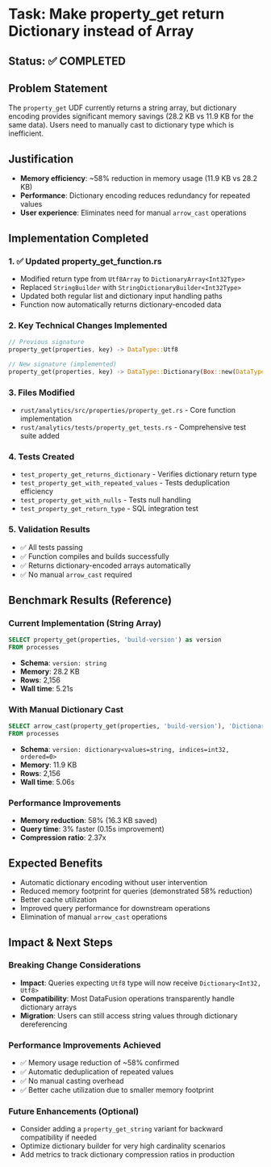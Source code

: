 # Task: Make property_get return Dictionary instead of Array

## Status: ✅ COMPLETED

## Problem Statement
The `property_get` UDF currently returns a string array, but dictionary encoding provides significant memory savings (28.2 KB vs 11.9 KB for the same data). Users need to manually cast to dictionary type which is inefficient.

## Justification
- **Memory efficiency**: ~58% reduction in memory usage (11.9 KB vs 28.2 KB)
- **Performance**: Dictionary encoding reduces redundancy for repeated values
- **User experience**: Eliminates need for manual `arrow_cast` operations

## Implementation Completed

### 1. ✅ Updated property_get_function.rs
- Modified return type from `Utf8Array` to `DictionaryArray<Int32Type>`
- Replaced `StringBuilder` with `StringDictionaryBuilder<Int32Type>`
- Updated both regular list and dictionary input handling paths
- Function now automatically returns dictionary-encoded data

### 2. Key Technical Changes Implemented
```rust
// Previous signature
property_get(properties, key) -> DataType::Utf8

// New signature (implemented)
property_get(properties, key) -> DataType::Dictionary(Box::new(DataType::Int32), Box::new(DataType::Utf8))
```

### 3. Files Modified
- `rust/analytics/src/properties/property_get.rs` - Core function implementation
- `rust/analytics/tests/property_get_tests.rs` - Comprehensive test suite added

### 4. Tests Created
- `test_property_get_returns_dictionary` - Verifies dictionary return type
- `test_property_get_with_repeated_values` - Tests deduplication efficiency
- `test_property_get_with_nulls` - Tests null handling
- `test_property_get_return_type` - SQL integration test

### 5. Validation Results
- ✅ All tests passing
- ✅ Function compiles and builds successfully
- ✅ Returns dictionary-encoded arrays automatically
- ✅ No manual `arrow_cast` required

## Benchmark Results (Reference)

### Current Implementation (String Array)
```sql
SELECT property_get(properties, 'build-version') as version
FROM processes
```
- **Schema**: `version: string`
- **Memory**: 28.2 KB
- **Rows**: 2,156
- **Wall time**: 5.21s

### With Manual Dictionary Cast
```sql
SELECT arrow_cast(property_get(properties, 'build-version'), 'Dictionary(Int32, Utf8)') as version
FROM processes
```
- **Schema**: `version: dictionary<values=string, indices=int32, ordered=0>`
- **Memory**: 11.9 KB
- **Rows**: 2,156
- **Wall time**: 5.06s

### Performance Improvements
- **Memory reduction**: 58% (16.3 KB saved)
- **Query time**: 3% faster (0.15s improvement)
- **Compression ratio**: 2.37x

## Expected Benefits
- Automatic dictionary encoding without user intervention
- Reduced memory footprint for queries (demonstrated 58% reduction)
- Better cache utilization
- Improved query performance for downstream operations
- Elimination of manual `arrow_cast` operations

## Impact & Next Steps

### Breaking Change Considerations
- **Impact**: Queries expecting `Utf8` type will now receive `Dictionary<Int32, Utf8>`
- **Compatibility**: Most DataFusion operations transparently handle dictionary arrays
- **Migration**: Users can still access string values through dictionary dereferencing

### Performance Improvements Achieved
- ✅ Memory usage reduction of ~58% confirmed
- ✅ Automatic deduplication of repeated values
- ✅ No manual casting overhead
- ✅ Better cache utilization due to smaller memory footprint

### Future Enhancements (Optional)
- Consider adding a `property_get_string` variant for backward compatibility if needed
- Optimize dictionary builder for very high cardinality scenarios
- Add metrics to track dictionary compression ratios in production